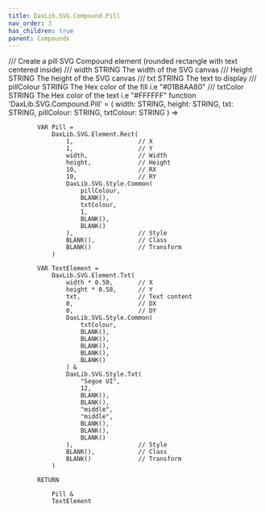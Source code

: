 ```yaml
---
title: DaxLib.SVG.Compound.Pill
nav_order: 3
has_children: true
parent: Compounds
---
```


/// Create a pill SVG Compound element (rounded rectangle with text centered inside)
	/// width 		STRING  	The width of the SVG canvas
	/// Height 		STRING  	The height of the SVG canvas
	/// txt 		STRING  The text to display
	/// pillColour 	STRING  The Hex color of the fill i.e "#01B8AA80"
	/// txtColor 	STRING  The Hex color of the text i.e "#FFFFFF"
	function 'DaxLib.SVG.Compound.Pill' = 
			(
				width: STRING,
				height: STRING,
				txt: STRING,
				pillColour: STRING,
				txtColour: STRING
			) =>

			VAR Pill = 
				DaxLib.SVG.Element.Rect(
					1,                 	// X
					1,                 	// Y
					width,      		// Width
					height,     		// Height
					10,               	// RX
					10,               	// RY
					DaxLib.SVG.Style.Common(
						pillColour,
						BLANK(),
						txtColour,
						1,
						BLANK(),
						BLANK()
					),         			// Style
					BLANK(),           	// Class
					BLANK()           	// Transform
				)

			VAR TextElement = 
				DaxLib.SVG.Element.Txt(
					width * 0.50,      	// X
					height * 0.58,     	// Y
					txt,              	// Text content
					0,                	// DX
					0,                	// DY
					DaxLib.SVG.Style.Common(
						txtColour,
						BLANK(),
						BLANK(),
						BLANK(),
						BLANK(),
						BLANK()
					) &
					DaxLib.SVG.Style.Txt(
						"Segoe UI",
						12,
						BLANK(),
						BLANK(),
						"middle",
						"middle",
						BLANK(),
						BLANK(),
						BLANK()
					),         			// Style
					BLANK(),			// Class
					BLANK()				// Transform
				)

			RETURN
			
				Pill & 
				TextElement